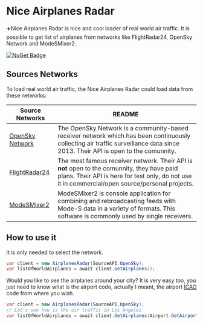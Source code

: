 # Nice Airplanes Radar
:airplane:Nice Airplanes Radar is nice and cool loader of real world air traffic. It is possible to get list of airplanes from networks like FlightRadar24, OpenSky Network and ModeSMixer2.

[![NuGet Badge](https://buildstats.info/nuget/NiceAirplanesRadar)](https://www.nuget.org/packages/NiceAirplanesRadar/)

## Sources Networks

To load real world air traffic, the Nice Airplanes Radar could load data from these networks:

| Source Networks | README |
| ------ | ------ |
| [OpenSky Network](https://opensky-network.org/) |The OpenSky Network is a community-based receiver network which has been continuously collecting air traffic surveillance data since 2013. Their API is open to the comunnity. |
| [FlightRadar24](http://www.flightradar24.com/) | The most famous receiver network. Their API is **not** open to the comunnity, they have paid plans. Their API is here for test only, do not use it in commercial/open source/personal projects. |
[ModeSMixer2](http://xdeco.org/?page_id=48) | ModeSMixer2 is console application for combining and rebroadcasting feeds with Mode-S data in a variety of formats. This software is commonly used by single receivers. |

## How to use it

It is only needed to select the network.

```csharp
var client = new AirplanesRadar(SourceAPI.OpenSky);
var listOfWorldAirplanes = await client.GetAirplanes();
```

Would you like to see the airplanes around your city? It is very easy too, you just need to know what is the airport code, actually I meant, the airport [ICAO](https://en.wikipedia.org/wiki/ICAO_airport_code) code from where you wish.

```csharp
var client = new AirplanesRadar(SourceAPI.OpenSky);
// Let's see how is the air traffic in Los Angeles
var listOfWorldAirplanes = await client.GetAirplanes(Airport.GetAirportByICAO("KLAX").Position);
```
